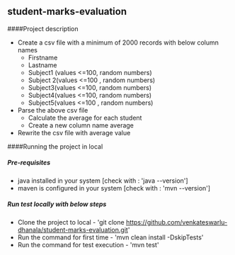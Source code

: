 ## student-marks-evaluation

####Project description <br />
* Create a csv file with a minimum of 2000 records with below column names <br />
    - Firstname <br />
    - Lastname <br />
    - Subject1 (values <=100, random numbers) <br />
    - Subject 2(values <=100 , random numbers)<br />
    - Subject3(values <=100, random numbers)<br />
    - Subject4(values <=100, random numbers)<br />
    - Subject5(values <=100 , random numbers)<br />
* Parse the above csv file<br />
    - Calculate the average for each student<br />
    - Create a new column name average<br />
* Rewrite the csv file with average value

####Running the project in local <br />
##### Pre-requisites
- java installed in your system [check with : 'java --version']
- maven is configured in your system [check with : 'mvn --version']

##### Run test locally with below steps
* Clone the project to local - 'git clone https://github.com/venkateswarlu-dhanala/student-marks-evaluation.git'
* Run the command for first time - 'mvn clean install -DskipTests'
* Run the command for test execution - 'mvn test'
